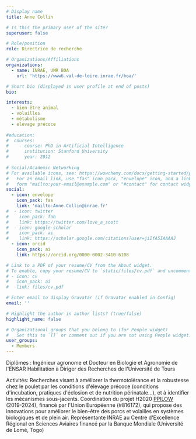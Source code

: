 ```yaml
---
# Display name
title: Anne Collin

# Is this the primary user of the site?
superuser: false

# Role/position
role: Directrice de recherche

# Organizations/Affiliations
organizations:
  - name: INRAE, UMR BOA
    url: 'https://www6.val-de-loire.inrae.fr/boa/​'

# Short bio (displayed in user profile at end of posts)
bio: 

interests:
  - bien-être animal
  - volailles
  - métabolisme
  - elevage précoce
  
#education:
#  courses:
#    - course: PhD in Artificial Intelligence
#      institution: Stanford University
#      year: 2012
 
# Social/Academic Networking
# For available icons, see: https://wowchemy.com/docs/getting-started/page-builder/#icons
#   For an email link, use "fas" icon pack, "envelope" icon, and a link in the
#   form "mailto:your-email@example.com" or "#contact" for contact widget.
social:
  - icon: envelope
    icon_pack: fas
    link: 'mailto:Anne.Collin@inrae.fr'
#  - icon: twitter
#    icon_pack: fab
#    link: https://twitter.com/love_a_scott
#  - icon: google-scholar
#    icon_pack: ai
#    link: https://scholar.google.com/citations?user=jiIfA5IAAAAJ
  - icon: orcid
    icon_pack: ai
    link: https://orcid.org/0000-0002-3410-6108

# Link to a PDF of your resume/CV from the About widget.
# To enable, copy your resume/CV to `static/files/cv.pdf` and uncomment the lines below.
# - icon: cv
#   icon_pack: ai
#   link: files/cv.pdf

# Enter email to display Gravatar (if Gravatar enabled in Config)
email: ''

# Highlight the author in author lists? (true/false)
highlight_name: false

# Organizational groups that you belong to (for People widget)
#   Set this to `[]` or comment out if you are not using People widget.
user_groups:
  - Members
---
```


Diplômes : 
Ingénieur agronome et Docteur en Biologie et Agronomie de l'ENSAR
Habilitation à Diriger des Recherches de l'Université de Tours

Activités:
Recherches visant à améliorer la thermotolérance et la robustesse chez le poulet par les conditions d'élevage précoce (conditions d'incubation, pratiques d'éclosion et de nutrition périnatale...), et à identifier les mécanismes sous-jacents. 
Coordination du projet H2020 [PPILOW](https://www.ppilow.eu) (2019-2024), financé par l'Union Européenne (#816172), qui propose des innovations pour améliorer le bien-être des porcs et volailles en systèmes biologiques et de plein air.
Représentante INRAE au Centre d'Excellence Régional en Sciences Aviaires financé par la Banque Mondiale (Université de Lomé, Togo)